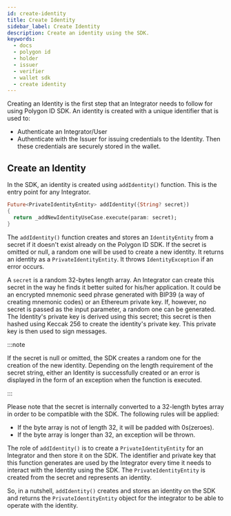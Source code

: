 ```yaml
---
id: create-identity
title: Create Identity
sidebar_label: Create Identity
description: Create an identity using the SDK.
keywords:
  - docs
  - polygon id
  - holder
  - issuer
  - verifier
  - wallet sdk
  - create identity
---
```


Creating an Identity is the first step that an Integrator needs to follow for using Polygon ID SDK. An identity is created with a unique identifier that is used to:

- Authenticate an Integrator/User
- Authenticate with the Issuer for issuing credentials to the Identity. Then these credentials are securely stored in the wallet.

## Create an Identity

In the SDK, an identity is created using `addIdentity()` function. This is the entry point for any Integrator.

```dart
Future<PrivateIdentityEntity> addIdentity({String? secret})
{
  return _addNewIdentityUseCase.execute(param: secret);
}
```

The `addIdentity()` function creates and stores an `IdentityEntity` from a secret if it doesn't exist already on the Polygon ID SDK. If the secret is omitted or null, a random one will be used to create a new identity. It returns an identity as a `PrivateIdentityEntity`. It throws `IdentityException` if an error occurs.

A `secret` is a random 32-bytes length array. An Integrator can create this secret in the way he finds it better suited for his/her application. It could be an encrypted mnemonic seed phrase generated with BIP39 (a way of creating mnemonic codes) or an Ethereum private key. If, however, no secret is passed as the input parameter, a random one can be generated. The Identity's private key is derived using this secret; this secret is then hashed using Keccak 256 to create the identity's private key. This private key is then used to sign messages.

:::note

If the secret is null or omitted, the SDK creates a random one for the creation of the new identity. Depending on the length requirement of the secret string, either an Identity is successfully created or an error is displayed in the form of an exception when the function is executed.

:::

Please note that the secret is internally converted to a 32-length bytes array in order to be compatible with the SDK. The following rules will be applied:

- If the byte array is not of length 32, it will be padded with 0s(zeroes).
- If the byte array is longer than 32, an exception will be thrown.

The role of `addIdentity()` is to create a `PrivateIdentityEntity` for an Integrator and then store it on the SDK. The identifier and private key that this function generates are used by the Integrator every time it needs to interact with the Identity using the SDK. The `PrivateIdentityEntity` is created from the secret and represents an identity.

So, in a nutshell, `addIdentity()` creates and stores an identity on the SDK and returns the `PrivateIdentityEntity` object for the integrator to be able to operate with the identity.
